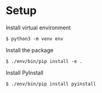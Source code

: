 # Setup

Install virtual environment

    $ python3 -m venv env

Install the package

    $ ./env/bin/pip install -e .

Install PyInstall

    $ ./env/bin/pip install pyinstall